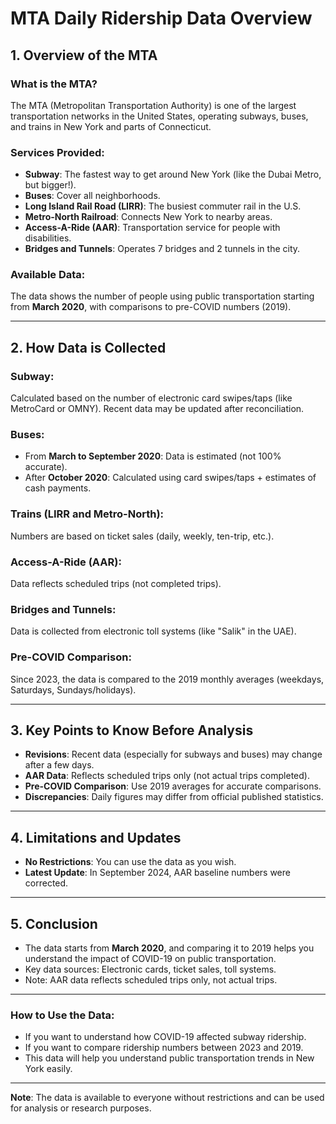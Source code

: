 # MTA Daily Ridership Data Overview

## 1. Overview of the MTA

### What is the MTA?
The MTA (Metropolitan Transportation Authority) is one of the largest transportation networks in the United States, operating subways, buses, and trains in New York and parts of Connecticut.

### Services Provided:
- **Subway**: The fastest way to get around New York (like the Dubai Metro, but bigger!).
- **Buses**: Cover all neighborhoods.
- **Long Island Rail Road (LIRR)**: The busiest commuter rail in the U.S.
- **Metro-North Railroad**: Connects New York to nearby areas.
- **Access-A-Ride (AAR)**: Transportation service for people with disabilities.
- **Bridges and Tunnels**: Operates 7 bridges and 2 tunnels in the city.

### Available Data:
The data shows the number of people using public transportation starting from **March 2020**, with comparisons to pre-COVID numbers (2019).

---

## 2. How Data is Collected

### Subway:
Calculated based on the number of electronic card swipes/taps (like MetroCard or OMNY). Recent data may be updated after reconciliation.

### Buses:
- From **March to September 2020**: Data is estimated (not 100% accurate).
- After **October 2020**: Calculated using card swipes/taps + estimates of cash payments.

### Trains (LIRR and Metro-North):
Numbers are based on ticket sales (daily, weekly, ten-trip, etc.).

### Access-A-Ride (AAR):
Data reflects scheduled trips (not completed trips).

### Bridges and Tunnels:
Data is collected from electronic toll systems (like "Salik" in the UAE).

### Pre-COVID Comparison:
Since 2023, the data is compared to the 2019 monthly averages (weekdays, Saturdays, Sundays/holidays).

---

## 3. Key Points to Know Before Analysis

- **Revisions**: Recent data (especially for subways and buses) may change after a few days.
- **AAR Data**: Reflects scheduled trips only (not actual trips completed).
- **Pre-COVID Comparison**: Use 2019 averages for accurate comparisons.
- **Discrepancies**: Daily figures may differ from official published statistics.

---

## 4. Limitations and Updates

- **No Restrictions**: You can use the data as you wish.
- **Latest Update**: In September 2024, AAR baseline numbers were corrected.

---

## 5. Conclusion

- The data starts from **March 2020**, and comparing it to 2019 helps you understand the impact of COVID-19 on public transportation.
- Key data sources: Electronic cards, ticket sales, toll systems.
- Note: AAR data reflects scheduled trips only, not actual trips.

---

### How to Use the Data:
- If you want to understand how COVID-19 affected subway ridership.
- If you want to compare ridership numbers between 2023 and 2019.
- This data will help you understand public transportation trends in New York easily.

---

**Note**: The data is available to everyone without restrictions and can be used for analysis or research purposes.
